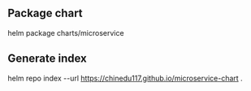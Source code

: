 ## Package chart
helm package charts/microservice

## Generate index
helm repo index --url https://chinedu117.github.io/microservice-chart .